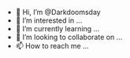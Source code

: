 - 👋 Hi, I’m @Darkdoomsday
- 👀 I’m interested in ...
- 🌱 I’m currently learning ...
- 💞️ I’m looking to collaborate on ...
- 📫 How to reach me ...

<!---
Darkdoomsday/Darkdoomsday is a ✨ special ✨ repository because its `README.md` (this file) appears on your GitHub profile.
You can click the Preview link to take a look at your changes.
--->
